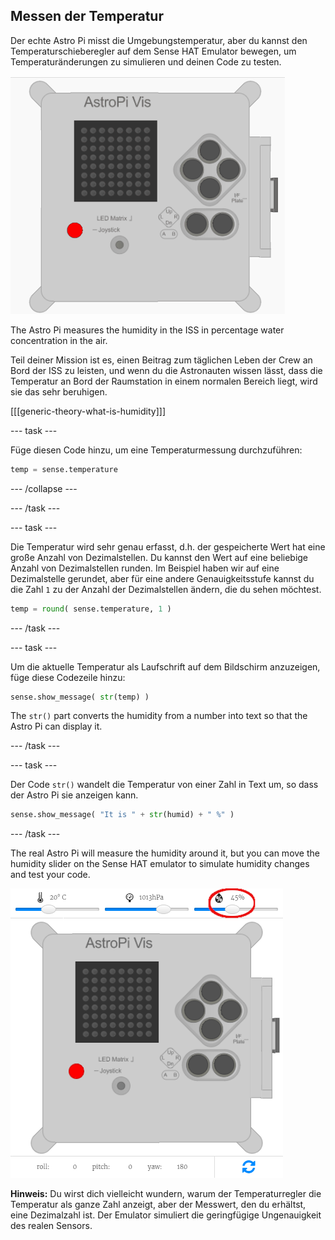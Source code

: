 ## Messen der Temperatur

Der echte Astro Pi misst die Umgebungstemperatur, aber du kannst den Temperaturschieberegler auf dem Sense HAT Emulator bewegen, um Temperaturänderungen zu simulieren und deinen Code zu testen.

![Nachricht über die Temperatur](images/degrees-message.gif)

The Astro Pi measures the humidity in the ISS in percentage water concentration in the air.

Teil deiner Mission ist es, einen Beitrag zum täglichen Leben der Crew an Bord der ISS zu leisten, und wenn du die Astronauten wissen lässt, dass die Temperatur an Bord der Raumstation in einem normalen Bereich liegt, wird sie das sehr beruhigen.

[[[generic-theory-what-is-humidity]]]

\--- task \---

Füge diesen Code hinzu, um eine Temperaturmessung durchzuführen:

```python
temp = sense.temperature
```

\--- /collapse \---

\--- /task \---

\--- task \---

Die Temperatur wird sehr genau erfasst, d.h. der gespeicherte Wert hat eine große Anzahl von Dezimalstellen. Du kannst den Wert auf eine beliebige Anzahl von Dezimalstellen runden. Im Beispiel haben wir auf eine Dezimalstelle gerundet, aber für eine andere Genauigkeitsstufe kannst du die Zahl `1` zu der Anzahl der Dezimalstellen ändern, die du sehen möchtest.

```python
temp = round( sense.temperature, 1 )
```

\--- /task \---

\--- task \---

Um die aktuelle Temperatur als Laufschrift auf dem Bildschirm anzuzeigen, füge diese Codezeile hinzu:

```python
sense.show_message( str(temp) )
```

The `str()` part converts the humidity from a number into text so that the Astro Pi can display it.

\--- /task \---

\--- task \---

Der Code `str()` wandelt die Temperatur von einer Zahl in Text um, so dass der Astro Pi sie anzeigen kann.

```python
sense.show_message( "It is " + str(humid) + " %" )
```

\--- /task \---

The real Astro Pi will measure the humidity around it, but you can move the humidity slider on the Sense HAT emulator to simulate humidity changes and test your code.

![Humidity slider](images/humidity-slider.png)

**Hinweis:** Du wirst dich vielleicht wundern, warum der Temperaturregler die Temperatur als ganze Zahl anzeigt, aber der Messwert, den du erhältst, eine Dezimalzahl ist. Der Emulator simuliert die geringfügige Ungenauigkeit des realen Sensors.